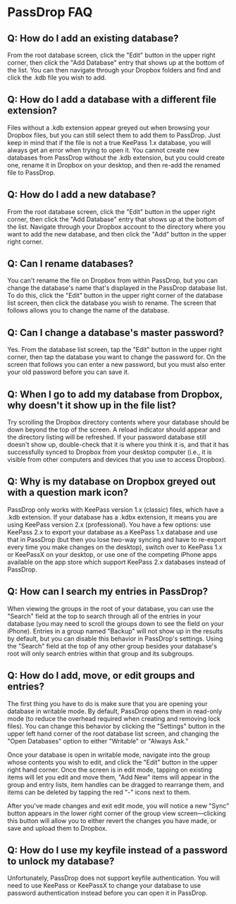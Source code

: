 # PassDrop FAQ

## Q: How do I add an existing database?

From the root database screen, click the "Edit" button in the upper right corner, then click the "Add Database" entry that shows up at the bottom of the list. You can then navigate through your Dropbox folders and find and click the .kdb file you wish to add.

## Q: How do I add a database with a different file extension?

Files without a .kdb extension appear greyed out when browsing your Dropbox files, but you can still select them to add them to PassDrop. Just keep in mind that if the file is not a true KeePass 1.x database, you will always get an error when trying to open it. You cannot create new databases from PassDrop without the .kdb extension, but you could create one, rename it in Dropbox on your desktop, and then re-add the renamed file to PassDrop.

## Q: How do I add a new database?

From the root database screen, click the "Edit" button in the upper right corner, then click the "Add Database" entry that shows up at the bottom of the list. Navigate through your Dropbox account to the directory where you want to add the new database, and then click the "Add" button in the upper right corner.

## Q: Can I rename databases?

You can't rename the file on Dropbox from within PassDrop, but you can change the database's name that's displayed in the PassDrop database list. To do this, click the "Edit" button in the upper right corner of the database list screen, then click the database you wish to rename. The screen that follows allows you to change the name of the database.

## Q: Can I change a database's master password?

Yes. From the database list screen, tap the "Edit" button in the upper right corner, then tap the database you want to change the password for. On the screen that follows you can enter a new password, but you must also enter your old password before you can save it.

## Q: When I go to add my database from Dropbox, why doesn't it show up in the file list?

Try scrolling the Dropbox directory contents where your database should be down beyond the top of the screen. A reload indicator should appear and the directory listing will be refreshed. If your password database still doesn't show up, double-check that it is where you think it is, and that it has successfully synced to Dropbox from your desktop computer (i.e., it is visible from other computers and devices that you use to access Dropbox).

## Q: Why is my database on Dropbox greyed out with a question mark icon?

PassDrop only works with KeePass version 1.x (classic) files, which have a .kdb extension. If your database has a .kdbx extension, it means you are using KeePass version 2.x (professional). You have a few options: use KeePass 2.x to export your database as a KeePass 1.x database and use that in PassDrop (but then you lose two-way syncing and have to re-export every time you make changes on the desktop), switch over to KeePass 1.x or KeePassX on your desktop, or use one of the competing iPhone apps available on the app store which support KeePass 2.x databases instead of PassDrop.

## Q: How can I search my entries in PassDrop?

When viewing the groups in the root of your database, you can use the "Search" field at the top to search through all of the entries in your database (you may need to scroll the groups down to see the field on your iPhone). Entries in a group named "Backup" will not show up in the results by default, but you can disable this behavior in PassDrop's settings. Using the "Search" field at the top of any other group besides your database's root will only search entries within that group and its subgroups.

## Q: How do I add, move, or edit groups and entries?

The first thing you have to do is make sure that you are opening your database in writable mode. By default, PassDrop opens them in read-only mode (to reduce the overhead required when creating and removing lock files). You can change this behavior by clicking the "Settings" button in the upper left hand corner of the root database list screen, and changing the "Open Databases" option to either "Writable" or "Always Ask."

Once your database is open in writable mode, navigate into the group whose contents you wish to edit, and click the "Edit" button in the upper right hand corner. Once the screen is in edit mode, tapping on existing items will let you edit and move them, "Add New" items will appear in the group and entry lists, item handles can be dragged to rearrange them, and items can be deleted by tapping the red "-" icons next to them.

After you've made changes and exit edit mode, you will notice a new "Sync" button appears in the lower right corner of the group view screen—clicking this button will allow you to either revert the changes you have made, or save and upload them to Dropbox.

## Q: How do I use my keyfile instead of a password to unlock my database?

Unfortunately, PassDrop does not support keyfile authentication. You will need to use KeePass or KeePassX to change your database to use password authentication instead before you can open it in PassDrop.

